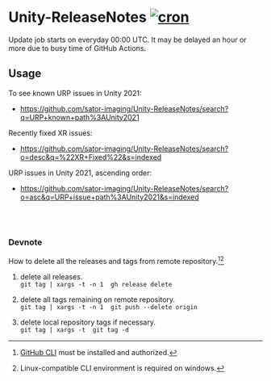 # Unity-ReleaseNotes  [![cron](https://github.com/sator-imaging/Unity-ReleaseNotes/actions/workflows/cron.yml/badge.svg)](https://github.com/sator-imaging/Unity-ReleaseNotes/actions/workflows/cron.yml)

Update job starts on everyday 00:00 UTC. It may be delayed an hour or more due to busy time of GitHub Actions.



## Usage

To see known URP issues in Unity 2021:
- https://github.com/sator-imaging/Unity-ReleaseNotes/search?q=URP+known+path%3AUnity2021

Recently fixed XR issues:
- https://github.com/sator-imaging/Unity-ReleaseNotes/search?o=desc&q=%22XR+Fixed%22&s=indexed

URP issues in Unity 2021, ascending order:
- https://github.com/sator-imaging/Unity-ReleaseNotes/search?o=asc&q=URP+issue+path%3AUnity2021&s=indexed




&nbsp;  
&nbsp;  


### Devnote

How to delete all the releases and tags from remote repository.[^1][^2]

[^1]: [GitHub CLI](https://cli.github.com/) must be installed and authorized.
[^2]: Linux-compatible CLI environment is required on windows.


1. delete all releases.  
   `git tag | xargs -t -n 1  gh release delete`

2. delete all tags remaining on remote repository.  
   `git tag | xargs -t -n 1  git push --delete origin`

3. delete local repository tags if necessary.  
   `git tag | xargs -t  git tag -d`
